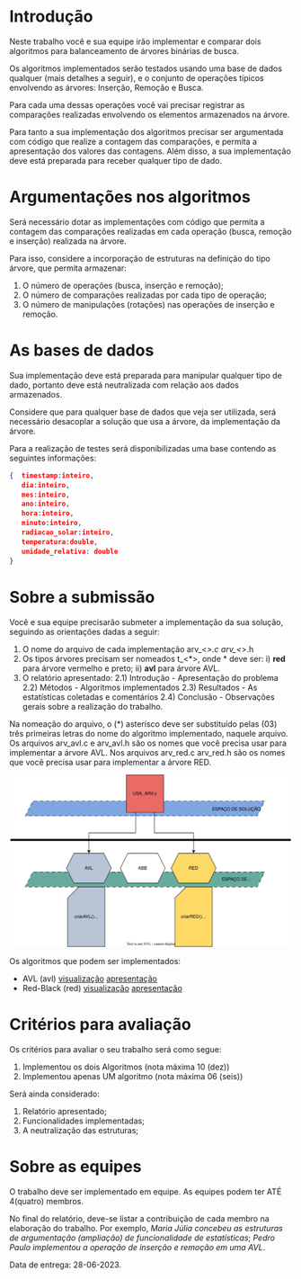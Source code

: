 # Introdução

Neste trabalho você e sua equipe irão implementar e comparar dois algoritmos para balanceamento de árvores binárias de busca.

Os algoritmos implementados serão testados usando uma base de dados qualquer (mais detalhes a seguir), e o conjunto de operações típicos envolvendo as árvores: Inserção, Remoção e Busca.

Para cada uma dessas operações você vai precisar registrar as comparações realizadas envolvendo os elementos armazenados na árvore.

Para tanto a sua implementação dos algoritmos precisar ser argumentada com código que realize a contagem das comparações, e permita a apresentação dos valores das contagens. Além disso, a sua implementação deve está preparada para receber qualquer tipo de dado.

# Argumentações nos algoritmos

Será necessário dotar as implementações com código que permita a contagem das comparações realizadas em cada operação (busca, remoção e inserção) realizada na árvore.

Para isso, considere a incorporação de estruturas na definição do tipo árvore, que permita armazenar:

1) O número de operações (busca, inserção e remoção);
2) O número de comparações realizadas por cada tipo de operação;
3) O número de manipulações (rotações) nas operações de inserção e remoção.

# As bases de dados

Sua implementação deve está preparada para manipular qualquer tipo de dado, portanto deve está neutralizada com relação aos dados armazenados. 

Considere que para qualquer base de dados que veja ser utilizada, será necessário desacoplar a solução que usa a árvore, da implementação da árvore. 

Para a realização de testes será disponibilizadas uma base contendo as seguintes informações:

```json
{  timestamp:inteiro,
   dia:inteiro,
   mes:inteiro,
   ano:inteiro,
   hora:inteiro,
   minuto:inteiro,
   radiacao_solar:inteiro,
   temperatura:double,
   umidade_relativa: double
}
```

# Sobre a submissão

Você e sua equipe precisarão submeter a implementação da sua solução, seguindo as orientações dadas a seguir:

1) O nome do arquivo de cada implementação arv_<*>.c arv_<*>.h
2) Os tipos árvores precisam ser nomeados t_<*>, onde * deve ser:
    i) **red** para árvore vermelho e preto;
    ii) **avl** para árvore AVL. 
2) O relatório apresentado:
    2.1) Introdução - Apresentação do problema 
    2.2) Métodos - Algoritmos implementados
    2.3) Resultados - As estatísticas coletadas e comentários
    2.4) Conclusão - Observações gerais sobre a realização do trabalho.

Na nomeação do arquivo, o (*) asterísco deve ser substituído pelas (03) três primeiras letras do nome do algoritmo implementado, naquele arquivo. Os arquivos arv_avl.c e arv_avl.h são os nomes que você precisa usar para implementar a árvore AVL. Nos arquivos arv_red.c arv_red.h são os nomes que você precisa usar para implementar a árvore RED.

![width:600px center](./estrutura.drawio.svg)


Os algoritmos que podem ser implementados:

- AVL (avl) [visualização](https://www.cs.usfca.edu/~galles/visualization/AVLtree.html)  [apresentação](https://www.geeksforgeeks.org/what-is-avl-tree-avl-tree-meaning/)
- Red-Black (red) [visualização](https://www.cs.usfca.edu/~galles/visualization/RedBlack.html) [apresentação](https://www.geeksforgeeks.org/introduction-to-red-black-tree/)


# Critérios para avaliação

Os critérios para avaliar o seu trabalho será como segue:

1) Implementou os dois Algoritmos (nota máxima 10 (dez))
2) Implementou apenas UM algoritmo (nota máxima 06 (seis))

Será ainda considerado:

1) Relatório apresentado;
2) Funcionalidades implementadas;
3) A neutralização das estruturas;

# Sobre as equipes

O trabalho deve ser implementado em equipe. As equipes podem ter ATÉ 4(quatro) membros.

No final do relatório, deve-se listar a contribuição de cada membro na elaboração do trabalho. Por exemplo, *Maria Júlia concebeu as estruturas de argumentação (ampliação) de funcionalidade de estatísticas*; *Pedro Paulo implementou a operação de inserção e remoção em uma AVL*. 

Data de entrega: 28-06-2023.